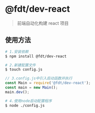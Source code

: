 # @fdt/dev-react

> 前端自动化构建 react 项目

## 使用方法

```bash
# 1.安装依赖
$ npm install @fdt/dev-react
```

```bash
# 2.新建配置文件
$ touch config.js
```

```javascript
// 3.config.js中引入启动函数并执行
const Main = require('@fdt/dev-react');
const main = new Main();
main.dev();
```

```bash
# 4.使用node启动配置程序
$ node ./config.js
```
